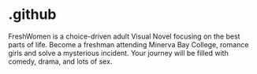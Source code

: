 # .github
FreshWomen is a choice-driven adult Visual Novel focusing on the best parts of life. Become a freshman attending Minerva Bay College, romance girls and solve a mysterious incident. Your journey will be filled with comedy, drama, and lots of sex.

